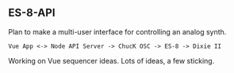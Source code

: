ES-8-API
--------

Plan to make a multi-user interface for controlling an analog synth.

	Vue App <-> Node API Server -> ChucK OSC -> ES-8 -> Dixie II

Working on Vue sequencer ideas. Lots of ideas, a few sticking.

